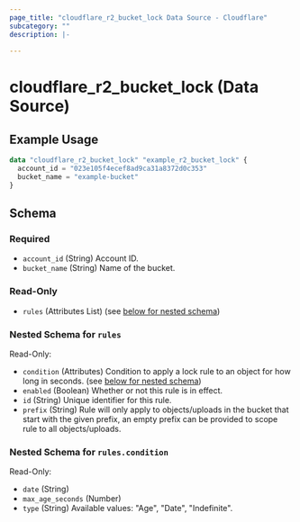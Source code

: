 ```yaml
---
page_title: "cloudflare_r2_bucket_lock Data Source - Cloudflare"
subcategory: ""
description: |-
  
---
```


# cloudflare_r2_bucket_lock (Data Source)



## Example Usage

```terraform
data "cloudflare_r2_bucket_lock" "example_r2_bucket_lock" {
  account_id = "023e105f4ecef8ad9ca31a8372d0c353"
  bucket_name = "example-bucket"
}
```

<!-- schema generated by tfplugindocs -->
## Schema

### Required

- `account_id` (String) Account ID.
- `bucket_name` (String) Name of the bucket.

### Read-Only

- `rules` (Attributes List) (see [below for nested schema](#nestedatt--rules))

<a id="nestedatt--rules"></a>
### Nested Schema for `rules`

Read-Only:

- `condition` (Attributes) Condition to apply a lock rule to an object for how long in seconds. (see [below for nested schema](#nestedatt--rules--condition))
- `enabled` (Boolean) Whether or not this rule is in effect.
- `id` (String) Unique identifier for this rule.
- `prefix` (String) Rule will only apply to objects/uploads in the bucket that start with the given prefix, an empty prefix can be provided to scope rule to all objects/uploads.

<a id="nestedatt--rules--condition"></a>
### Nested Schema for `rules.condition`

Read-Only:

- `date` (String)
- `max_age_seconds` (Number)
- `type` (String) Available values: "Age", "Date", "Indefinite".


